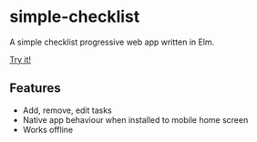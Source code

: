 # simple-checklist

A simple checklist progressive web app written in Elm.

[Try it!](https://simple-checklist.netlify.com)

## Features

* Add, remove, edit tasks
* Native app behaviour when installed to mobile home screen
* Works offline
